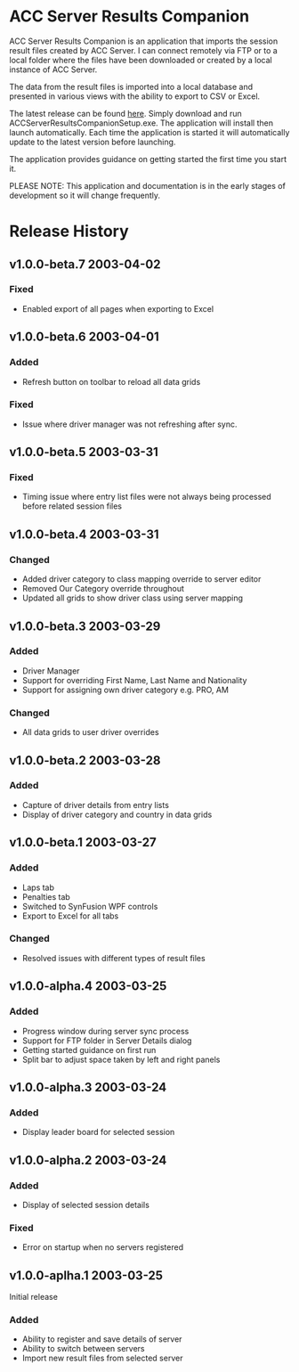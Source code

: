 # ACC Server Results Companion

ACC Server Results Companion is an application that imports the session result files created by ACC Server. I can connect remotely via FTP or to a local folder where the files have been downloaded or created by a local instance of ACC Server.

The data from the result files is imported into a local database and presented in various views with the ability to export to CSV or Excel.

The latest release can be found [here](https://github.com/testpossessed/acc-server-results-companion/releases). Simply download and run ACCServerResultsCompanionSetup.exe.
The application will install then launch automatically. Each time the application is started it will automatically update to the latest version before launching.

The application provides guidance on getting started the first time you start it.

PLEASE NOTE:  This application and documentation is in the early stages of development so it will change frequently.

# Release History

## v1.0.0-beta.7 2003-04-02

### Fixed
- Enabled export of all pages when exporting to Excel

## v1.0.0-beta.6 2003-04-01

### Added
- Refresh button on toolbar to reload all data grids

### Fixed
- Issue where driver manager was not refreshing after sync.

## v1.0.0-beta.5 2003-03-31

### Fixed
- Timing issue where entry list files were not always being processed before related session files

## v1.0.0-beta.4 2003-03-31

### Changed
- Added driver category to class mapping override to server editor
- Removed Our Category override throughout
- Updated all grids to show driver class using server mapping

## v1.0.0-beta.3 2003-03-29

### Added
- Driver Manager
- Support for overriding First Name, Last Name and Nationality
- Support for assigning own driver category e.g. PRO, AM

### Changed
- All data grids to user driver overrides

## v1.0.0-beta.2 2003-03-28

### Added
- Capture of driver details from entry lists
- Display of driver category and country in data grids

## v1.0.0-beta.1 2003-03-27

### Added
- Laps tab
- Penalties tab
- Switched to SynFusion WPF controls
- Export to Excel for all tabs

### Changed
- Resolved issues with different types of result files

## v1.0.0-alpha.4 2003-03-25

### Added
- Progress window during server sync process
- Support for FTP folder in Server Details dialog
- Getting started guidance on first run
- Split bar to adjust space taken by left and right panels


## v1.0.0-alpha.3 2003-03-24

### Added
- Display leader board for selected session

## v1.0.0-alpha.2 2003-03-24

### Added
- Display of selected session details

### Fixed
- Error on startup when no servers registered


## v1.0.0-aplha.1 2003-03-25

Initial release

### Added
- Ability to register and save details of server
- Ability to switch between servers
- Import new result files from selected server
